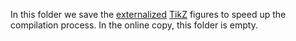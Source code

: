 In this folder we save the [externalized](https://tex.stackexchange.com/a/1475/828) [TikZ](https://en.wikipedia.org/wiki/PGF/TikZ) figures to speed up the compilation process.
In the online copy, this folder is empty.

